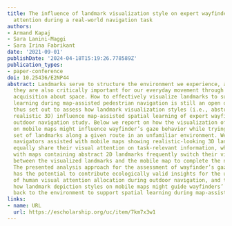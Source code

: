 ```yaml
---
title: The influence of landmark visualization style on expert wayfinders' visual
  attention during a real-world navigation task
authors:
- Armand Kapaj
- Sara Lanini-Maggi
- Sara Irina Fabrikant
date: '2021-09-01'
publishDate: '2024-04-18T15:19:26.778589Z'
publication_types:
- paper-conference
doi: 10.25436/E2NP44
abstract: Landmarks serve to structure the environment we experience, and therefore
  they are also critically important for our everyday movement through and knowledge
  acquisition about space. How to effectively visualize landmarks to support spatial
  learning during map-assisted pedestrian navigation is still an open question. We
  thus set out to assess how landmark visualization styles (i.e., abstract 2D vs.
  realistic 3D) influence map-assisted spatial learning of expert wayfinders in an
  outdoor navigation study. Below we report on how the visualization of landmarks
  on mobile maps might influence wayfinder’s gaze behavior while trying to find a
  set of landmarks along a given route in an unfamiliar environment. We find that
  navigators assisted with mobile maps showing realistic-looking 3D landmarks more
  equally share their visual attention on task-relevant information, while those assisted
  with maps containing abstract 2D landmarks frequently switch their visual attention
  between the visualized landmarks and the mobile map to complete the navigation task.
  The presented analysis approach for the assessment of wayfinder’s gaze patterns
  has the potential to contribute ecologically valid insights for the understanding
  of human visual attention allocation during outdoor navigation, and to further understand
  how landmark depiction styles on mobile maps might guide wayfinders’ visual attention
  back to the environment to support spatial learning during map-assisted navigation.
links:
- name: URL
  url: https://escholarship.org/uc/item/7km7x3w1
---
```

